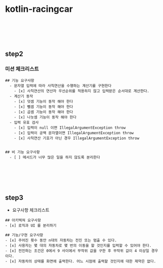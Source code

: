 # kotlin-racingcar

<br><br><br><br>

## step2

### 미션 체크리스트 
```
## 기능 요구사항
  - 문자열 입력에 따라 사칙연산을 수행하는 계산기를 구현한다
    - [x] 사칙연산의 연산자 우선순위를 적용하지 않고 입력받은 순서대로 계산한다.
  - 계산기 동작
    - [x] 덧셈 기능이 동작 해야 한다
    - [x] 뻴셈 기능이 동작 해야 한다
    - [x] 곱셈 기능이 동작 해야 한다
    - [x] 나눗셈 기능이 동작 해야 한다
  - 입력 유효 검사
    - [x] 입력이 null 이면 IllegalArgumentException throw
    - [x] 입력이 공백 문자열이면 IllegalArgumentException throw
    - [x] 사칙연산 기호가 아닌 경우 IllegalArgumentException throw


## 비 기능 요구사항
  - [ ] 메서드가 너무 많은 일을 하지 않도록 분리한다
```

<br><br><br><br>

## step3 

- 요구사항 체크리스트
```
## 아키텍쳐 요구사항
- [x] 로직과 UI 를 분리하기

## 기능/구현 요구사항
- [x] 주어진 횟수 동안 n대의 자동차는 전진 또는 멈출 수 있다.
- [x] 사용자는 몇 대의 자동차로 몇 번의 이동을 할 것인지를 입력할 수 있어야 한다.
- [x] 전진하는 조건은 0에서 9 사이에서 무작위 값을 구한 후 무작위 값이 4 이상일 경우이다.
- [x] 자동차의 상태를 화면에 출력한다. 어느 시점에 출력할 것인지에 대한 제약은 없다.
```

